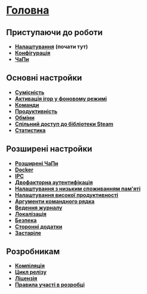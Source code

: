 # **[Головна](https://github.com/JustArchi/ArchiSteamFarm/wiki/Home-uk-UA)**

## Приступаючи до роботи

* **[Налаштування](https://github.com/JustArchi/ArchiSteamFarm/wiki/Setting-up)** **(почати тут)**
* **[Конфігурація](https://github.com/JustArchi/ArchiSteamFarm/wiki/Configuration-uk-UA)**
* **[ЧаПи](https://github.com/JustArchi/ArchiSteamFarm/wiki/FAQ-uk-UA)**

## Основні настройки

* **[Сумісність](https://github.com/JustArchi/ArchiSteamFarm/wiki/Compatibility-uk-UA)**
* **[Активація ігор у фоновому режимі](https://github.com/JustArchi/ArchiSteamFarm/wiki/Background-games-redeemer-uk-UA)**
* **[Команди](https://github.com/JustArchi/ArchiSteamFarm/wiki/Commands-uk-UA)**
* **[Продуктивність](https://github.com/JustArchi/ArchiSteamFarm/wiki/Performance-uk-UA)**
* **[Обміни](https://github.com/JustArchi/ArchiSteamFarm/wiki/Trading-uk-UA)**
* **[Спільний доступ до бібліотеки Steam](https://github.com/JustArchi/ArchiSteamFarm/wiki/Steam-Family-Sharing-uk-UA)**
* **[Статистика](https://github.com/JustArchi/ArchiSteamFarm/wiki/Statistics-uk-UA)**

## Розширені настройки

* **[Розширені ЧаПи](https://github.com/JustArchi/ArchiSteamFarm/wiki/Extended-FAQ-uk-UA)**
* **[Docker](https://github.com/JustArchi/ArchiSteamFarm/wiki/Docker-uk-UA)**
* **[IPC](https://github.com/JustArchi/ArchiSteamFarm/wiki/IPC-uk-UA)**
* **[Двофакторна аутентифікація](https://github.com/JustArchi/ArchiSteamFarm/wiki/Two-factor-authentication-uk-UA)**
* **[Налаштування з низьким споживанням пам'яті](https://github.com/JustArchi/ArchiSteamFarm/wiki/Low-memory-setup-uk-UA)**
* **[Налаштування високої продуктивності](https://github.com/JustArchi/ArchiSteamFarm/wiki/High-performance-setup-uk-UA)**
* **[Аргументи командного рядка](https://github.com/JustArchi/ArchiSteamFarm/wiki/Command-line-arguments-uk-UA)**
* **[Ведення журналу](https://github.com/JustArchi/ArchiSteamFarm/wiki/Logging-uk-UA)**
* **[Локалізація](https://github.com/JustArchi/ArchiSteamFarm/wiki/Localization-uk-UA)**
* **[Безпека](https://github.com/JustArchi/ArchiSteamFarm/wiki/Security-uk-UA)**
* **[Сторонні додатки](https://github.com/JustArchi/ArchiSteamFarm/wiki/Third-party-tools-uk-UA)**
* **[Застаріле](https://github.com/JustArchi/ArchiSteamFarm/wiki/Deprecation-uk-UA)**

## Розробникам

* **[Компіляція](https://github.com/JustArchi/ArchiSteamFarm/wiki/Compilation-uk-UA)**
* **[Цикл релізу](https://github.com/JustArchi/ArchiSteamFarm/wiki/Release-cycle-uk-UA)**
* **[Ліцензія](https://github.com/JustArchi/ArchiSteamFarm/wiki/License-uk-UA)**
* **[Правила участі в розробці](https://github.com/JustArchi/ArchiSteamFarm/blob/master/.github/CONTRIBUTING.md)**
